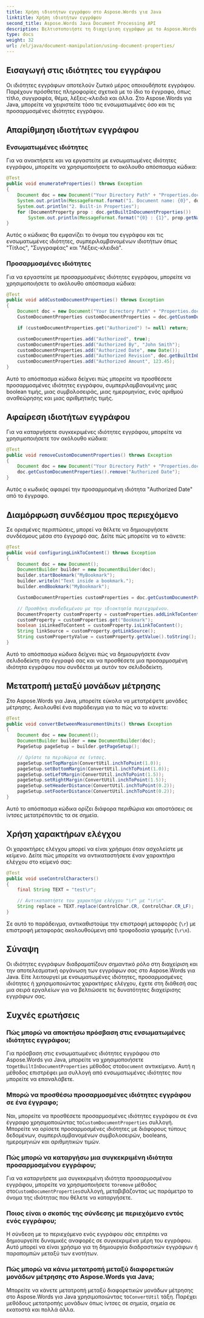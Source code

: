 ```yaml
---
title: Χρήση ιδιοτήτων εγγράφου στο Aspose.Words για Java
linktitle: Χρήση ιδιοτήτων εγγράφου
second_title: Aspose.Words Java Document Processing API
description: Βελτιστοποιήστε τη διαχείριση εγγράφων με το Aspose.Words για Java. Μάθετε να εργάζεστε με ιδιότητες εγγράφων, να προσθέτετε προσαρμοσμένα μεταδεδομένα και πολλά άλλα σε αυτό το περιεκτικό σεμινάριο.
type: docs
weight: 32
url: /el/java/document-manipulation/using-document-properties/
---
```


## Εισαγωγή στις ιδιότητες του εγγράφου

Οι ιδιότητες εγγράφων αποτελούν ζωτικό μέρος οποιουδήποτε εγγράφου. Παρέχουν πρόσθετες πληροφορίες σχετικά με το ίδιο το έγγραφο, όπως τίτλο, συγγραφέα, θέμα, λέξεις-κλειδιά και άλλα. Στο Aspose.Words για Java, μπορείτε να χειριστείτε τόσο τις ενσωματωμένες όσο και τις προσαρμοσμένες ιδιότητες εγγράφου.

## Απαρίθμηση ιδιοτήτων εγγράφου

### Ενσωματωμένες ιδιότητες

Για να ανακτήσετε και να εργαστείτε με ενσωματωμένες ιδιότητες εγγράφου, μπορείτε να χρησιμοποιήσετε το ακόλουθο απόσπασμα κώδικα:

```java
@Test
public void enumerateProperties() throws Exception
{
    Document doc = new Document("Your Directory Path" + "Properties.docx");
    System.out.println(MessageFormat.format("1. Document name: {0}", doc.getOriginalFileName()));
    System.out.println("2. Built-in Properties");
    for (DocumentProperty prop : doc.getBuiltInDocumentProperties())
        System.out.println(MessageFormat.format("{0} : {1}", prop.getName(), prop.getValue()));
}
```

Αυτός ο κώδικας θα εμφανίζει το όνομα του εγγράφου και τις ενσωματωμένες ιδιότητες, συμπεριλαμβανομένων ιδιοτήτων όπως "Τίτλος", "Συγγραφέας" και "Λέξεις-κλειδιά".

### Προσαρμοσμένες ιδιότητες

Για να εργαστείτε με προσαρμοσμένες ιδιότητες εγγράφου, μπορείτε να χρησιμοποιήσετε το ακόλουθο απόσπασμα κώδικα:

```java
@Test
public void addCustomDocumentProperties() throws Exception
{
    Document doc = new Document("Your Directory Path" + "Properties.docx");
    CustomDocumentProperties customDocumentProperties = doc.getCustomDocumentProperties();

    if (customDocumentProperties.get("Authorized") != null) return;

    customDocumentProperties.add("Authorized", true);
    customDocumentProperties.add("Authorized By", "John Smith");
    customDocumentProperties.add("Authorized Date", new Date());
    customDocumentProperties.add("Authorized Revision", doc.getBuiltInDocumentProperties().getRevisionNumber());
    customDocumentProperties.add("Authorized Amount", 123.45);
}
```

Αυτό το απόσπασμα κώδικα δείχνει πώς μπορείτε να προσθέσετε προσαρμοσμένες ιδιότητες εγγράφου, συμπεριλαμβανομένης μιας boolean τιμής, μιας συμβολοσειράς, μιας ημερομηνίας, ενός αριθμού αναθεώρησης και μιας αριθμητικής τιμής.

## Αφαίρεση ιδιοτήτων εγγράφου

Για να καταργήσετε συγκεκριμένες ιδιότητες εγγράφου, μπορείτε να χρησιμοποιήσετε τον ακόλουθο κώδικα:

```java
@Test
public void removeCustomDocumentProperties() throws Exception
{
    Document doc = new Document("Your Directory Path" + "Properties.docx");
    doc.getCustomDocumentProperties().remove("Authorized Date");
}
```

Αυτός ο κωδικός αφαιρεί την προσαρμοσμένη ιδιότητα "Authorized Date" από το έγγραφο.

## Διαμόρφωση συνδέσμου προς περιεχόμενο

Σε ορισμένες περιπτώσεις, μπορεί να θέλετε να δημιουργήσετε συνδέσμους μέσα στο έγγραφό σας. Δείτε πώς μπορείτε να το κάνετε:

```java
@Test
public void configuringLinkToContent() throws Exception
{
    Document doc = new Document();
    DocumentBuilder builder = new DocumentBuilder(doc);
    builder.startBookmark("MyBookmark");
    builder.writeln("Text inside a bookmark.");
    builder.endBookmark("MyBookmark");

    CustomDocumentProperties customProperties = doc.getCustomDocumentProperties();

    // Προσθήκη συνδεδεμένου με την ιδιοκτησία περιεχομένου.
    DocumentProperty customProperty = customProperties.addLinkToContent("Bookmark", "MyBookmark");
    customProperty = customProperties.get("Bookmark");
    boolean isLinkedToContent = customProperty.isLinkToContent();
    String linkSource = customProperty.getLinkSource();
    String customPropertyValue = customProperty.getValue().toString();
}
```

Αυτό το απόσπασμα κώδικα δείχνει πώς να δημιουργήσετε έναν σελιδοδείκτη στο έγγραφό σας και να προσθέσετε μια προσαρμοσμένη ιδιότητα εγγράφου που συνδέεται με αυτόν τον σελιδοδείκτη.

## Μετατροπή μεταξύ μονάδων μέτρησης

Στο Aspose.Words για Java, μπορείτε εύκολα να μετατρέψετε μονάδες μέτρησης. Ακολουθεί ένα παράδειγμα για το πώς να το κάνετε:

```java
@Test
public void convertBetweenMeasurementUnits() throws Exception
{
    Document doc = new Document();
    DocumentBuilder builder = new DocumentBuilder(doc);
    PageSetup pageSetup = builder.getPageSetup();

    // Ορίστε τα περιθώρια σε ίντσες.
    pageSetup.setTopMargin(ConvertUtil.inchToPoint(1.0));
    pageSetup.setBottomMargin(ConvertUtil.inchToPoint(1.0));
    pageSetup.setLeftMargin(ConvertUtil.inchToPoint(1.5));
    pageSetup.setRightMargin(ConvertUtil.inchToPoint(1.5));
    pageSetup.setHeaderDistance(ConvertUtil.inchToPoint(0.2));
    pageSetup.setFooterDistance(ConvertUtil.inchToPoint(0.2));
}
```

Αυτό το απόσπασμα κώδικα ορίζει διάφορα περιθώρια και αποστάσεις σε ίντσες μετατρέποντάς τα σε σημεία.

## Χρήση χαρακτήρων ελέγχου

Οι χαρακτήρες ελέγχου μπορεί να είναι χρήσιμοι όταν ασχολείστε με κείμενο. Δείτε πώς μπορείτε να αντικαταστήσετε έναν χαρακτήρα ελέγχου στο κείμενό σας:

```java
@Test
public void useControlCharacters()
{
    final String TEXT = "test\r";

    // Αντικαταστήστε τον χαρακτήρα ελέγχου "\r" με "\r\n".
    String replace = TEXT.replace(ControlChar.CR, ControlChar.CR_LF);
}
```

Σε αυτό το παράδειγμα, αντικαθιστούμε την επιστροφή μεταφοράς (`\r`) με επιστροφή μεταφοράς ακολουθούμενη από τροφοδοσία γραμμής (`\r\n`).

## Σύναψη

Οι ιδιότητες εγγράφων διαδραματίζουν σημαντικό ρόλο στη διαχείριση και την αποτελεσματική οργάνωση των εγγράφων σας στο Aspose.Words για Java. Είτε λειτουργεί με ενσωματωμένες ιδιότητες, προσαρμοσμένες ιδιότητες ή χρησιμοποιώντας χαρακτήρες ελέγχου, έχετε στη διάθεσή σας μια σειρά εργαλείων για να βελτιώσετε τις δυνατότητες διαχείρισης εγγράφων σας.

## Συχνές ερωτήσεις

### Πώς μπορώ να αποκτήσω πρόσβαση στις ενσωματωμένες ιδιότητες εγγράφου;

 Για πρόσβαση στις ενσωματωμένες ιδιότητες εγγράφου στο Aspose.Words για Java, μπορείτε να χρησιμοποιήσετε το`getBuiltInDocumentProperties` μέθοδος στο`Document` αντικείμενο. Αυτή η μέθοδος επιστρέφει μια συλλογή από ενσωματωμένες ιδιότητες που μπορείτε να επαναλάβετε.

### Μπορώ να προσθέσω προσαρμοσμένες ιδιότητες εγγράφου σε ένα έγγραφο;

 Ναι, μπορείτε να προσθέσετε προσαρμοσμένες ιδιότητες εγγράφου σε ένα έγγραφο χρησιμοποιώντας το`CustomDocumentProperties` συλλογή. Μπορείτε να ορίσετε προσαρμοσμένες ιδιότητες με διάφορους τύπους δεδομένων, συμπεριλαμβανομένων συμβολοσειρών, booleans, ημερομηνιών και αριθμητικών τιμών.

### Πώς μπορώ να καταργήσω μια συγκεκριμένη ιδιότητα προσαρμοσμένου εγγράφου;

 Για να καταργήσετε μια συγκεκριμένη ιδιότητα προσαρμοσμένου εγγράφου, μπορείτε να χρησιμοποιήσετε το`remove` μέθοδος στο`CustomDocumentProperties`συλλογή, μεταβιβάζοντας ως παράμετρο το όνομα της ιδιότητας που θέλετε να καταργήσετε.

### Ποιος είναι ο σκοπός της σύνδεσης με περιεχόμενο εντός ενός εγγράφου;

Η σύνδεση με το περιεχόμενο ενός εγγράφου σάς επιτρέπει να δημιουργείτε δυναμικές αναφορές σε συγκεκριμένα μέρη του εγγράφου. Αυτό μπορεί να είναι χρήσιμο για τη δημιουργία διαδραστικών εγγράφων ή παραπομπών μεταξύ των ενοτήτων.

### Πώς μπορώ να κάνω μετατροπή μεταξύ διαφορετικών μονάδων μέτρησης στο Aspose.Words για Java;

 Μπορείτε να κάνετε μετατροπή μεταξύ διαφορετικών μονάδων μέτρησης στο Aspose.Words για Java χρησιμοποιώντας το`ConvertUtil` τάξη. Παρέχει μεθόδους μετατροπής μονάδων όπως ίντσες σε σημεία, σημεία σε εκατοστά και πολλά άλλα.